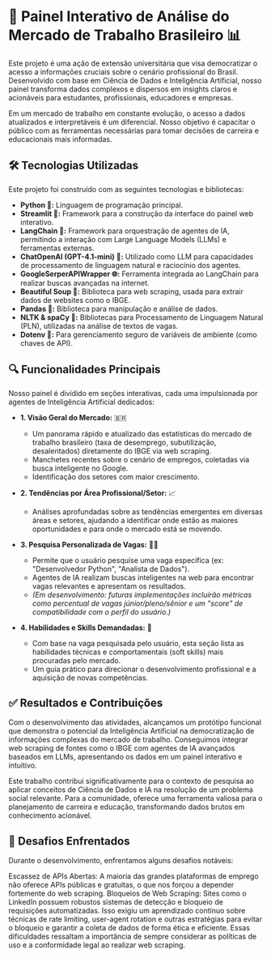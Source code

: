 # 🚀 Painel Interativo de Análise do Mercado de Trabalho Brasileiro 📊

Este projeto é uma ação de extensão universitária que visa democratizar o acesso a informações cruciais sobre o cenário profissional do Brasil. Desenvolvido com base em Ciência de Dados e Inteligência Artificial, nosso painel transforma dados complexos e dispersos em insights claros e acionáveis para estudantes, profissionais, educadores e empresas.

Em um mercado de trabalho em constante evolução, o acesso a dados atualizados e interpretáveis é um diferencial. Nosso objetivo é capacitar o público com as ferramentas necessárias para tomar decisões de carreira e educacionais mais informadas.

## 🛠️ Tecnologias Utilizadas

Este projeto foi construído com as seguintes tecnologias e bibliotecas:

  * **Python 🐍:** Linguagem de programação principal.
  * **Streamlit 🚀:** Framework para a construção da interface do painel web interativo.
  * **LangChain 🔗:** Framework para orquestração de agentes de IA, permitindo a interação com Large Language Models (LLMs) e ferramentas externas.
  * **ChatOpenAI (GPT-4.1-mini) 🤖:** Utilizado como LLM para capacidades de processamento de linguagem natural e raciocínio dos agentes.
  * **GoogleSerperAPIWrapper 🌐:** Ferramenta integrada ao LangChain para realizar buscas avançadas na internet.
  * **Beautiful Soup 🧺:** Biblioteca para web scraping, usada para extrair dados de websites como o IBGE.
  * **Pandas 🐼:** Biblioteca para manipulação e análise de dados.
  * **NLTK & spaCy 💬:** Bibliotecas para Processamento de Linguagem Natural (PLN), utilizadas na análise de textos de vagas.
  * **Dotenv 🔑:** Para gerenciamento seguro de variáveis de ambiente (como chaves de API).

## 🔍 Funcionalidades Principais

Nosso painel é dividido em seções interativas, cada uma impulsionada por agentes de Inteligência Artificial dedicados:

  * **1. Visão Geral do Mercado:** 🇧🇷

      * Um panorama rápido e atualizado das estatísticas do mercado de trabalho brasileiro (taxa de desemprego, subutilização, desalentados) diretamente do IBGE via web scraping.
      * Manchetes recentes sobre o cenário de empregos, coletadas via busca inteligente no Google.
      * Identificação dos setores com maior crescimento.

  * **2. Tendências por Área Profissional/Setor:** 📈

      * Análises aprofundadas sobre as tendências emergentes em diversas áreas e setores, ajudando a identificar onde estão as maiores oportunidades e para onde o mercado está se movendo.

  * **3. Pesquisa Personalizada de Vagas:** 🕵️‍♀️

      * Permite que o usuário pesquise uma vaga específica (ex: "Desenvolvedor Python", "Analista de Dados").
      * Agentes de IA realizam buscas inteligentes na web para encontrar vagas relevantes e apresentam os resultados.
      * *(Em desenvolvimento: futuras implementações incluirão métricas como percentual de vagas júnior/pleno/sênior e um "score" de compatibilidade com o perfil do usuário.)*

  * **4. Habilidades e Skills Demandadas:** 🎯

      * Com base na vaga pesquisada pelo usuário, esta seção lista as habilidades técnicas e comportamentais (soft skills) mais procuradas pelo mercado.
      * Um guia prático para direcionar o desenvolvimento profissional e a aquisição de novas competências.

## ✅ Resultados e Contribuições
Com o desenvolvimento das atividades, alcançamos um protótipo funcional que demonstra o potencial da Inteligência Artificial na democratização de informações complexas do mercado de trabalho. Conseguimos integrar web scraping de fontes como o IBGE com agentes de IA avançados baseados em LLMs, apresentando os dados em um painel interativo e intuitivo.

Este trabalho contribui significativamente para o contexto de pesquisa ao aplicar conceitos de Ciência de Dados e IA na resolução de um problema social relevante. Para a comunidade, oferece uma ferramenta valiosa para o planejamento de carreira e educação, transformando dados brutos em conhecimento acionável.

## 🚧 Desafios Enfrentados
Durante o desenvolvimento, enfrentamos alguns desafios notáveis:

Escassez de APIs Abertas: A maioria das grandes plataformas de emprego não oferece APIs públicas e gratuitas, o que nos forçou a depender fortemente do web scraping.
Bloqueios de Web Scraping: Sites como o LinkedIn possuem robustos sistemas de detecção e bloqueio de requisições automatizadas. Isso exigiu um aprendizado contínuo sobre técnicas de rate limiting, user-agent rotation e outras estratégias para evitar o bloqueio e garantir a coleta de dados de forma ética e eficiente. Essas dificuldades ressaltam a importância de sempre considerar as políticas de uso e a conformidade legal ao realizar web scraping.
